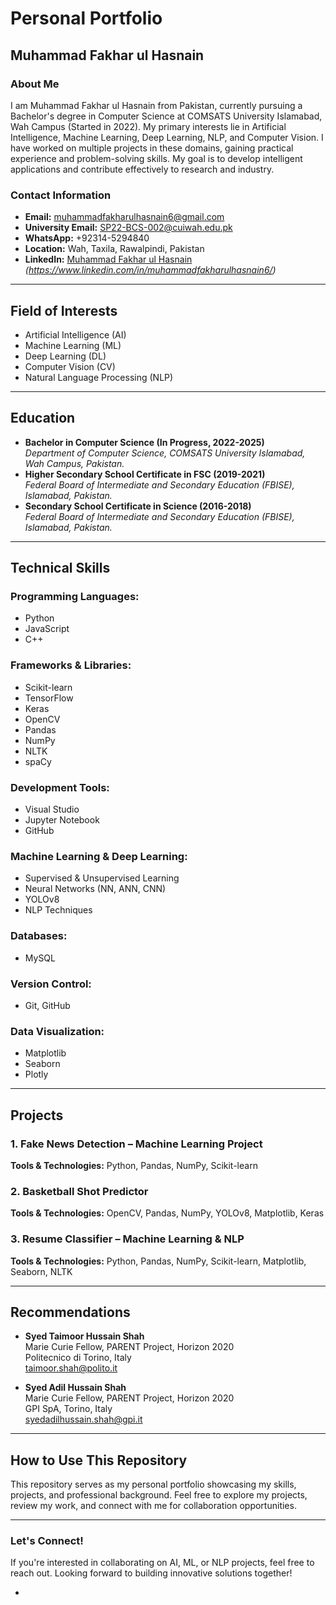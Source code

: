 # Personal Portfolio

## Muhammad Fakhar ul Hasnain

### About Me
I am Muhammad Fakhar ul Hasnain from Pakistan, currently pursuing a Bachelor's degree in Computer Science at COMSATS University Islamabad, Wah Campus (Started in 2022). My primary interests lie in Artificial Intelligence, Machine Learning, Deep Learning, NLP, and Computer Vision. I have worked on multiple projects in these domains, gaining practical experience and problem-solving skills. My goal is to develop intelligent applications and contribute effectively to research and industry.

### Contact Information
- **Email:** [muhammadfakharulhasnain6@gmail.com](mailto:muhammadfakharulhasnain6@gmail.com)  
- **University Email:** [SP22-BCS-002@cuiwah.edu.pk](mailto:SP22-BCS-002@cuiwah.edu.pk)  
- **WhatsApp:** +92314-5294840
- **Location:** Wah, Taxila, Rawalpindi, Pakistan  
- **LinkedIn:** [Muhammad Fakhar ul Hasnain](#) *(https://www.linkedin.com/in/muhammadfakharulhasnain6/)*  


---

## Field of Interests
- Artificial Intelligence (AI)
- Machine Learning (ML)
- Deep Learning (DL)
- Computer Vision (CV)
- Natural Language Processing (NLP)

---

## Education
- **Bachelor in Computer Science (In Progress, 2022-2025)**  
  *Department of Computer Science, COMSATS University Islamabad, Wah Campus, Pakistan.*
- **Higher Secondary School Certificate in FSC (2019-2021)**  
  *Federal Board of Intermediate and Secondary Education (FBISE), Islamabad, Pakistan.*
- **Secondary School Certificate in Science (2016-2018)**  
  *Federal Board of Intermediate and Secondary Education (FBISE), Islamabad, Pakistan.*

---

## Technical Skills
### Programming Languages:
- Python
- JavaScript
- C++

### Frameworks & Libraries:
- Scikit-learn
- TensorFlow
- Keras
- OpenCV
- Pandas
- NumPy
- NLTK
- spaCy

### Development Tools:
- Visual Studio
- Jupyter Notebook
- GitHub

### Machine Learning & Deep Learning:
- Supervised & Unsupervised Learning
- Neural Networks (NN, ANN, CNN)
- YOLOv8
- NLP Techniques

### Databases:
- MySQL

### Version Control:
- Git, GitHub

### Data Visualization:
- Matplotlib
- Seaborn
- Plotly

---

## Projects
### 1. **Fake News Detection – Machine Learning Project**
   **Tools & Technologies:** Python, Pandas, NumPy, Scikit-learn

### 2. **Basketball Shot Predictor**
   **Tools & Technologies:** OpenCV, Pandas, NumPy, YOLOv8, Matplotlib, Keras

### 3. **Resume Classifier – Machine Learning & NLP**
   **Tools & Technologies:** Python, Pandas, NumPy, Scikit-learn, Matplotlib, Seaborn, NLTK

---

## Recommendations
- **Syed Taimoor Hussain Shah**  
  Marie Curie Fellow, PARENT Project, Horizon 2020  
  Politecnico di Torino, Italy  
  [taimoor.shah@polito.it](mailto:taimoor.shah@polito.it)

- **Syed Adil Hussain Shah**  
  Marie Curie Fellow, PARENT Project, Horizon 2020  
  GPI SpA, Torino, Italy  
  [syedadilhussain.shah@gpi.it](mailto:syedadilhussain.shah@gpi.it)

---

## How to Use This Repository
This repository serves as my personal portfolio showcasing my skills, projects, and professional background. Feel free to explore my projects, review my work, and connect with me for collaboration opportunities.

---

###  Let's Connect!
If you're interested in collaborating on AI, ML, or NLP projects, feel free to reach out. Looking forward to building innovative solutions together!

-

